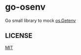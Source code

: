 # go-osenv

Go small library to mock [os.Getenv](https://pkg.go.dev/os#Getenv)

## LICENSE

[MIT](LICENSE)
